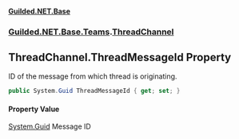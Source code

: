 
#### [Guilded.NET.Base](index 'index')
### [Guilded.NET.Base.Teams](index#Guilded_NET_Base_Teams 'Guilded.NET.Base.Teams').[ThreadChannel](ThreadChannel 'Guilded.NET.Base.Teams.ThreadChannel')
## ThreadChannel.ThreadMessageId Property
ID of the message from which thread is originating.  
```csharp
public System.Guid ThreadMessageId { get; set; }
```

#### Property Value
[System.Guid](https://docs.microsoft.com/en-us/dotnet/api/System.Guid 'System.Guid')
Message ID
